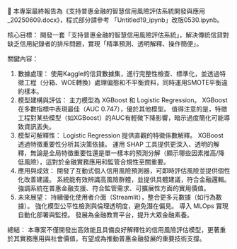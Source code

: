 📌 本專案最終報告為《支持普惠金融的智慧信用風險評估系統開發與應用_20250609.docx》，程式部分請參考 「Untitled19_ipynb」改版0530.ipynb。

核心目標：
開發一套「支持普惠金融的智慧信用風險評估系統」，解決傳統信貸對缺乏信用紀錄者的排斥問題，實現「精準預測、透明解釋、操作簡便」。

關鍵內容：
1. 數據處理： 
   使用Kaggle的信貸數據集，進行完整性檢查、標準化，並透過特徵工程（分箱、WOE轉換）處理偏態和不平衡資料，同時運用SMOTE平衡違約樣本。
2. 模型建構與評估：
   主力模型為 XGBoost 和 Logistic Regression。
   XGBoost 在多數指標中表現最佳（AUC 0.747），優於其他模型。
   值得注意的是，特徵工程對某些模型（如XGBoost）的AUC有輕微下降影響，暗示過度簡化可能導致資訊丟失。
3. 模型可解釋性：
   Logistic Regression 提供直觀的特徵係數解釋。
   XGBoost 透過特徵重要性分析其決策依據。
   運用 SHAP 工具提供更深入、透明的解釋，無論是全局特徵重要性還是單一樣本的預測分解（顯示哪些因素推高/降低風險），這對於金融實務應用和監管合規性至關重要。
4. 應用與成效：
   開發了互動式個人信用風險預測器，可即時評估風險並提供個性化改善建議。
   系統能有效辨識高風險群體，並提供具體建議，符合金融邏輯。
   強調系統在普惠金融支援、符合監管需求、可擴展性方面的實用價值。
5. 未來展望：
   持續優化使用者介面（Streamlit），整合更多元數據（如行為數據）。
   強化模型公平性檢測與倫理透明度，避免潛在偏見。
   導入 MLOps 實現自動化部署與監控。
   發展為金融教育平台，提升大眾金融素養。

總結：
本專案不僅開發出高效能且具備良好解釋性的信用風險評估模型，更著重於其實務應用與社會價值，有望成為推動普惠金融發展的重要技術支撐。
